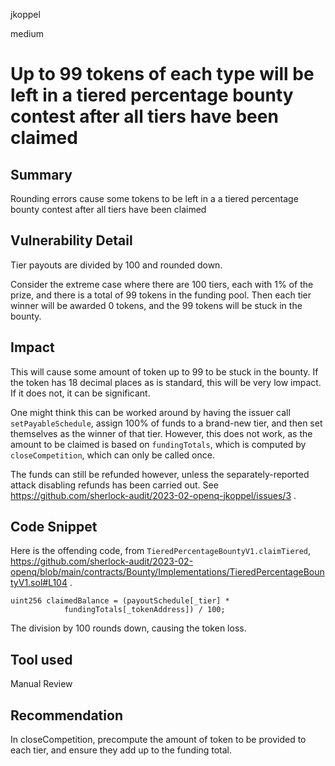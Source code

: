 jkoppel

medium

# Up to 99 tokens of each type will be left in a tiered percentage bounty contest after all tiers have been claimed

## Summary

Rounding errors cause some tokens to be left in a  a tiered percentage bounty contest after all tiers have been claimed

## Vulnerability Detail

Tier payouts are divided by 100 and rounded down.

Consider the extreme case  where there are 100 tiers, each with 1% of the prize, and there is a total of 99 tokens in the funding pool. Then each tier winner will be awarded 0 tokens, and the 99 tokens will be stuck in the bounty.


## Impact

This will cause some amount of token up to 99 to be stuck in the bounty. If the token has 18 decimal places as is standard, this will be very low impact. If it does not, it can be significant.

One might think this can be worked around by having the issuer call `setPayableSchedule`, assign 100% of funds to a brand-new tier, and then set themselves as the winner of that tier. However, this does not work, as the amount to be claimed is based on `fundingTotals`, which is computed by `closeCompetition`, which can only be called once.

The funds can still be refunded however, unless the separately-reported attack disabling refunds has been carried out. See https://github.com/sherlock-audit/2023-02-openq-jkoppel/issues/3 .

## Code Snippet

Here is the offending code, from `TieredPercentageBountyV1.claimTiered`, https://github.com/sherlock-audit/2023-02-openq/blob/main/contracts/Bounty/Implementations/TieredPercentageBountyV1.sol#L104 .

```solidity
uint256 claimedBalance = (payoutSchedule[_tier] *
            fundingTotals[_tokenAddress]) / 100;
```

The division by 100 rounds down, causing the token loss.

## Tool used

Manual Review

## Recommendation

In closeCompetition, precompute the amount of token to be provided to each tier, and ensure they add up to the funding total.